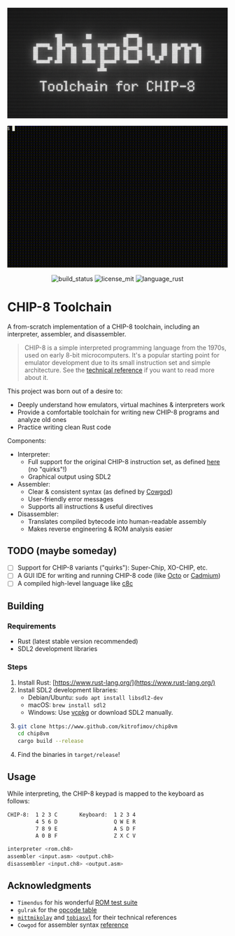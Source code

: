 <div align="center">

![banner](.github/banner.png)

![demo](.github/demo.gif)

![build_status](https://img.shields.io/github/actions/workflow/status/kitrofimov/chip8vm/rust.yml)
![license_mit](https://img.shields.io/badge/License-MIT-blue.svg)
![language_rust](https://img.shields.io/badge/language-rust-B7410E)

</div>

# CHIP-8 Toolchain

A from-scratch implementation of a CHIP-8 toolchain, including an interpreter, assembler, and disassembler.

> CHIP-8 is a simple interpreted programming language from the 1970s, used on early 8-bit microcomputers. It's a popular starting point for emulator development due to its small instruction set and simple architecture. See the [technical reference](https://github.com/mattmikolay/chip-8/wiki/CHIP%E2%80%908-Technical-Reference) if you want to read more about it.

This project was born out of a desire to:
- Deeply understand how emulators, virtual machines & interpreters work
- Provide a comfortable toolchain for writing new CHIP-8 programs and analyze old ones
- Practice writing clean Rust code

Components:
- Interpreter:
    - Full support for the original CHIP-8 instruction set, as defined [here](https://chip8.gulrak.net/) (no "quirks"!)
    - Graphical output using SDL2
- Assembler:
    - Clear & consistent syntax (as defined by [Cowgod](http://devernay.free.fr/hacks/chip8/C8TECH10.HTM))
    - User-friendly error messages
    - Supports all instructions & useful directives
- Disassembler:
    - Translates compiled bytecode into human-readable assembly
    - Makes reverse engineering & ROM analysis easier

## TODO (maybe someday)
- [ ] Support for CHIP-8 variants ("quirks"): Super-Chip, XO-CHIP, etc.
- [ ] A GUI IDE for writing and running CHIP-8 code (like [Octo](https://internet-janitor.itch.io/octo) or [Cadmium](https://github.com/gulrak/cadmium))
- [ ] A compiled high-level language like [c8c](https://github.com/glouw/c8c)

## Building
### Requirements
- Rust (latest stable version recommended)
- SDL2 development libraries

### Steps
1. Install Rust: [https://www.rust-lang.org/](https://www.rust-lang.org/)
2. Install SDL2 development libraries:
    - Debian/Ubuntu: `sudo apt install libsdl2-dev`
    - macOS: `brew install sdl2`
    - Windows: Use [vcpkg](https://github.com/microsoft/vcpkg) or download SDL2 manually.
3. ```bash
   git clone https://www.github.com/kitrofimov/chip8vm
   cd chip8vm
   cargo build --release
   ```
4. Find the binaries in `target/release`!

## Usage
While interpreting, the CHIP-8 keypad is mapped to the keyboard as follows:
```
CHIP-8:  1 2 3 C       Keyboard:  1 2 3 4
         4 5 6 D                  Q W E R
         7 8 9 E                  A S D F
         A 0 B F                  Z X C V
```

```bash
interpreter <rom.ch8>
assembler <input.asm> <output.ch8>
disassembler <input.ch8> <output.asm>
```

## Acknowledgments
- `Timendus` for his wonderful [ROM test suite](https://github.com/Timendus/chip8-test-suite)
- `gulrak` for the [opcode table](https://chip8.gulrak.net/)
- [`mittmikolay`](https://github.com/mattmikolay/chip-8/wiki/CHIP%E2%80%908-Technical-Reference) and [`tobiasvl`](https://tobiasvl.github.io/blog/write-a-chip-8-emulator/) for their technical references
- `Cowgod` for assembler syntax [reference](http://devernay.free.fr/hacks/chip8/C8TECH10.HTM)
